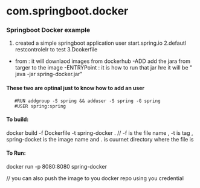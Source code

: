 # com.springboot.docker
### Springboot Docker example

1. created a simple springboot application user start.spring.io
2.defautl restcontrolelr to test
3.Dcokerfile
  - from : it will downlaod images from dockerhub
  -ADD add the jara from targer to the image
  -ENTRYPoint : it is how to run that jar hre it will be " java -jar spring-docker.jar"
  #### These two are optinal just to know how to add an user 
       #RUN addgroup -S spring && adduser -S spring -G spring
       #USER spring:spring
  #### To build:
  docker build -f Dockerfile -t spring-docker . 
  // -f is the file name , -t is tag , spring-docket is the image name and . is cuurnet directory where the file is
  #### To Run:
  docker run -p 8080:8080 spring-docker
  
  // you can also push the image to you docker repo using you credential
